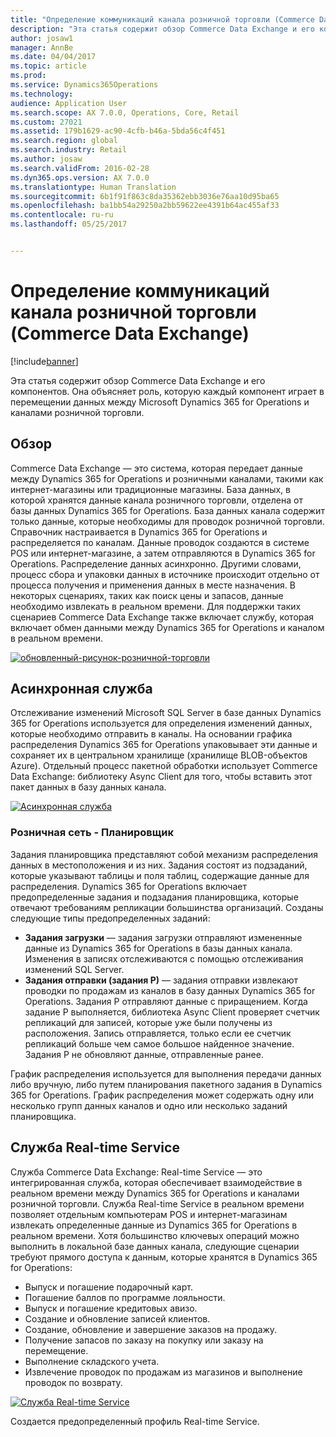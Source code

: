 ```yaml
---
title: "Определение коммуникаций канала розничной торговли (Commerce Data Exchange)"
description: "Эта статья содержит обзор Commerce Data Exchange и его компонентов. Она объясняет роль, которую каждый компонент играет в перемещении данных между Microsoft Dynamics 365 for Operations и каналами розничной торговли."
author: josaw1
manager: AnnBe
ms.date: 04/04/2017
ms.topic: article
ms.prod: 
ms.service: Dynamics365Operations
ms.technology: 
audience: Application User
ms.search.scope: AX 7.0.0, Operations, Core, Retail
ms.custom: 27021
ms.assetid: 179b1629-ac90-4cfb-b46a-5bda56c4f451
ms.search.region: global
ms.search.industry: Retail
ms.author: josaw
ms.search.validFrom: 2016-02-28
ms.dyn365.ops.version: AX 7.0.0
ms.translationtype: Human Translation
ms.sourcegitcommit: 6b1f91f863c8da35362ebb3036e76aa10d95ba65
ms.openlocfilehash: ba1bb54a29250a2bb59622ee4391b64ac455af33
ms.contentlocale: ru-ru
ms.lasthandoff: 05/25/2017


---
```


# <a name="define-retail-channel-communications-commerce-data-exchange"></a>Определение коммуникаций канала розничной торговли (Commerce Data Exchange)

[!include[banner](../includes/banner.md)]


Эта статья содержит обзор Commerce Data Exchange и его компонентов. Она объясняет роль, которую каждый компонент играет в перемещении данных между Microsoft Dynamics 365 for Operations и каналами розничной торговли.

<a name="overview"></a>Обзор
--------

Commerce Data Exchange — это система, которая передает данные между Dynamics 365 for Operations и розничными каналами, такими как интернет-магазины или традиционные магазины. База данных, в которой хранятся данные канала розничного торговли, отделена от базы данных Dynamics 365 for Operations. База данных канала содержит только данные, которые необходимы для проводок розничной торговли. Справочник настраивается в Dynamics 365 for Operations и распределяется по каналам. Данные проводок создаются в системе POS или интернет-магазине, а затем отправляются в Dynamics 365 for Operations. Распределение данных асинхронно. Другими словами, процесс сбора и упаковки данных в источнике происходит отдельно от процесса получения и применения данных в месте назначения. В некоторых сценариях, таких как поиск цены и запасов, данные необходимо извлекать в реальном времени. Для поддержки таких сценариев Commerce Data Exchange также включает службу, которая включает обмен данными между Dynamics 365 for Operations и каналом в реальном времени. 

[![обновленный-рисунок-розничной-торговли](./media/updated-retail-graphic.png)](./media/updated-retail-graphic.png)  

## <a name="async-service"></a>Асинхронная служба
Отслеживание изменений Microsoft SQL Server в базе данных Dynamics 365 for Operations используется для определения изменений данных, которые необходимо отправить в каналы. На основании графика распределения Dynamics 365 for Operations упаковывает эти данные и сохраняет их в центральном хранилище (хранилище BLOB-объектов Azure). Отдельный процесс пакетной обработки использует Commerce Data Exchange: библиотеку Async Client для того, чтобы вставить этот пакет данных в базу данных канала. 

[![Асинхронная служба](./media/async-300x239.png)](./media/async.png)

### <a name="retail-scheduler"></a>Розничная сеть - Планировщик

Задания планировщика представляют собой механизм распределения данных в местоположения и из них. Задания состоят из подзаданий, которые указывают таблицы и поля таблиц, содержащие данные для распределения. Dynamics 365 for Operations включает предопределенные задания и подзадания планировщика, которые отвечают требованиям репликации большинства организаций. Созданы следующие типы предопределенных заданий:

-   **Задания загрузки** — задания загрузки отправляют измененные данные из Dynamics 365 for Operations в базы данных канала. Изменения в записях отслеживаются с помощью отслеживания изменений SQL Server.
-   **Задания отправки (задания Р)** — задания отправки извлекают проводки по продажам из каналов в базу данных Dynamics 365 for Operations. Задания Р отправляют данные с приращением. Когда задание Р выполняется, библиотека Async Client проверяет счетчик репликаций для записей, которые уже были получены из расположения. Запись отправляется, только если ее счетчик репликаций больше чем самое большое найденное значение. Задания Р не обновляют данные, отправленные ранее.

График распределения используется для выполнения передачи данных либо вручную, либо путем планирования пакетного задания в Dynamics 365 for Operations. График распределения может содержать одну или несколько групп данных каналов и одно или несколько заданий планировщика.

## <a name="realtime-service"></a>Служба Real-time Service
Служба Commerce Data Exchange: Real-time Service — это интегрированная служба, которая обеспечивает взаимодействие в реальном времени между Dynamics 365 for Operations и каналами розничной торговли. Служба Real-time Service в реальном времени позволяет отдельным компьютерам POS и интернет-магазинам извлекать определенные данные из Dynamics 365 for Operations в реальном времени. Хотя большинство ключевых операций можно выполнить в локальной базе данных канала, следующие сценарии требуют прямого доступа к данным, которые хранятся в Dynamics 365 for Operations:

-   Выпуск и погашение подарочный карт.
-   Погашение баллов по программе лояльности.
-   Выпуск и погашение кредитовых авизо.
-   Создание и обновление записей клиентов.
-   Создание, обновление и завершение заказов на продажу.
-   Получение запасов по заказу на покупку или заказу на перемещение.
-   Выполнение складского учета.
-   Извлечение проводок по продажам из магазинов и выполнение проводок по возврату.

[![Служба Real-time Service](./media/rts.png)](./media/rts.png) 

Создается предопределенный профиль Real-time Service.




